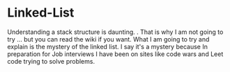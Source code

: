 # Linked-List

Understanding a stack structure is daunting. . That is why I am not going to try … but you can read the wiki if you want. What I am going to try and explain is the mystery of the linked list. I say it's a mystery because In preparation for Job interviews I have been on sites like code wars and Leet code trying to solve problems.
	
